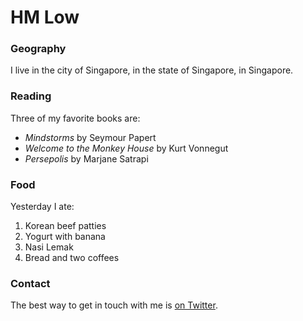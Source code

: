 # HM Low

### Geography

I live in the city of Singapore, in the state of Singapore, in Singapore. 

### Reading

Three of my favorite books are:

- *Mindstorms* by Seymour Papert
- *Welcome to the Monkey House* by Kurt Vonnegut
- *Persepolis* by Marjane Satrapi

### Food

Yesterday I ate:

1. Korean beef patties
2. Yogurt with banana
3. Nasi Lemak
4. Bread and two coffees

### Contact

The best way to get in touch with me is [on Twitter](https://twitter.com/h_meng83).
